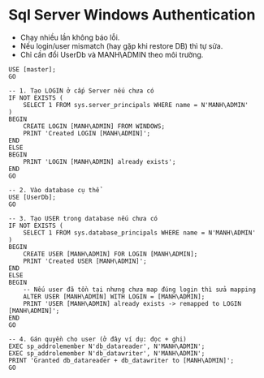 # Sql Server Windows Authentication

+ Chạy nhiều lần không báo lỗi.
+ Nếu login/user mismatch (hay gặp khi restore DB) thì tự sửa.
+ Chỉ cần đổi UserDb và MANH\ADMIN theo môi trường.

```
USE [master];
GO

-- 1. Tạo LOGIN ở cấp Server nếu chưa có
IF NOT EXISTS (
    SELECT 1 FROM sys.server_principals WHERE name = N'MANH\ADMIN'
)
BEGIN
    CREATE LOGIN [MANH\ADMIN] FROM WINDOWS;
    PRINT 'Created LOGIN [MANH\ADMIN]';
END
ELSE
BEGIN
    PRINT 'LOGIN [MANH\ADMIN] already exists';
END
GO

-- 2. Vào database cụ thể
USE [UserDb];
GO

-- 3. Tạo USER trong database nếu chưa có
IF NOT EXISTS (
    SELECT 1 FROM sys.database_principals WHERE name = N'MANH\ADMIN'
)
BEGIN
    CREATE USER [MANH\ADMIN] FOR LOGIN [MANH\ADMIN];
    PRINT 'Created USER [MANH\ADMIN]';
END
ELSE
BEGIN
    -- Nếu user đã tồn tại nhưng chưa map đúng login thì sửa mapping
    ALTER USER [MANH\ADMIN] WITH LOGIN = [MANH\ADMIN];
    PRINT 'USER [MANH\ADMIN] already exists -> remapped to LOGIN [MANH\ADMIN]';
END
GO

-- 4. Gán quyền cho user (ở đây ví dụ: đọc + ghi)
EXEC sp_addrolemember N'db_datareader', N'MANH\ADMIN';
EXEC sp_addrolemember N'db_datawriter', N'MANH\ADMIN';
PRINT 'Granted db_datareader + db_datawriter to [MANH\ADMIN]';
GO
```

